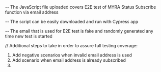 -- The JavaScript file uploaded covers E2E test of MYRA Status Subscribe function via email address

-- The script can be easily downloaded and run with Cypress app

-- The email that is used for E2E test is fake and randomly generated any time new test is started

// Additional steps to take in order to assure full testing coverage:

1. Add negative scenarios when invalid email address is used
2. Add scenario when email address is already subscribed
3. 
